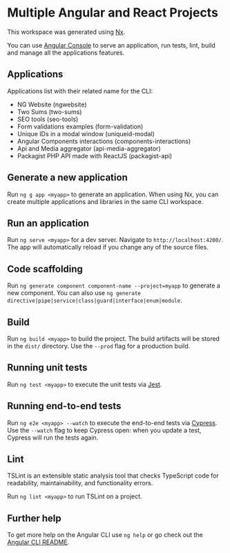 # Multiple Angular and React Projects

This workspace was generated using <a href="https://nx.dev" target="_blank">Nx</a>.

You can use <a href="https://angularconsole.com/" target="_blank">Angular Console</a> to serve an application, run tests, lint, build and manage all the applications features.

## Applications

Applications list with their related name for the CLI:

- NG Website (ngwebsite)
- Two Sums (two-sums)
- SEO tools (seo-tools)
- Form validations examples (form-validation)
- Unique IDs in a modal window (uniqueid-modal)
- Angular Components interactions (components-interactions)
- Api and Media aggregator (api-media-aggregator)
- Packagist PHP API made with ReactJS (packagist-api)

## Generate a new application

Run `ng g app <myapp>` to generate an application. When using Nx, you can create multiple applications and libraries in the same CLI workspace.

## Run an application

Run `ng serve <myapp>` for a dev server. Navigate to `http://localhost:4200/`. The app will automatically reload if you change any of the source files.

## Code scaffolding

Run `ng generate component component-name --project=myapp` to generate a new component. You can also use `ng generate directive|pipe|service|class|guard|interface|enum|module`.

## Build

Run `ng build <myapp>` to build the project. The build artifacts will be stored in the `dist/` directory. Use the `--prod` flag for a production build.

## Running unit tests

Run `ng test <myapp>` to execute the unit tests via [Jest](https://karma-runner.github.io).

## Running end-to-end tests

Run `ng e2e <myapp> --watch` to execute the end-to-end tests via [Cypress](http://www.protractortest.org/).
Use the `--watch` flag to keep Cypress open: when you update a test, Cypress will run the tests again.

## Lint

TSLint is an extensible static analysis tool that checks TypeScript code for readability, maintainability, and functionality errors. 

Run `ng lint <myapp>` to run TSLint on a project.

## Further help

To get more help on the Angular CLI use `ng help` or go check out the [Angular CLI README](https://github.com/angular/angular-cli/blob/master/README.md).
